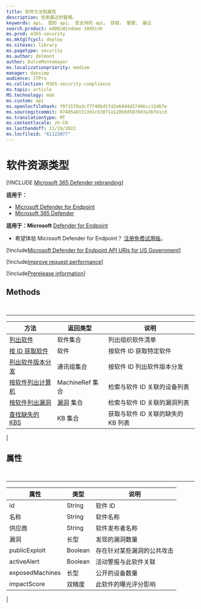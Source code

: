 ```yaml
---
title: 软件方法和属性
description: 检索最近的警报。
keywords: api， 图形 api， 受支持的 api， 获取， 警报， 最近
search.product: eADQiWindows 10XVcnh
ms.prod: m365-security
ms.mktglfcycl: deploy
ms.sitesec: library
ms.pagetype: security
ms.author: dolmont
author: DulceMontemayor
ms.localizationpriority: medium
manager: dansimp
audience: ITPro
ms.collection: M365-security-compliance
ms.topic: article
MS.technology: mde
ms.custom: api
ms.openlocfilehash: f0f15f8a3cf7f40bd1fd2e64d4d37466cc12d67e
ms.sourcegitcommit: 07405a81513d1c63071a128b9d5070d3a3bfe1cd
ms.translationtype: MT
ms.contentlocale: zh-CN
ms.lasthandoff: 11/19/2021
ms.locfileid: "61122077"
---
```

# <a name="software-resource-type"></a>软件资源类型

[!INCLUDE [Microsoft 365 Defender rebranding](../../includes/microsoft-defender.md)]

**适用于：**
- [Microsoft Defender for Endpoint](https://go.microsoft.com/fwlink/p/?linkid=2154037)
- [Microsoft 365 Defender](https://go.microsoft.com/fwlink/?linkid=2118804)

**适用于：Microsoft** [Defender for Endpoint](https://go.microsoft.com/fwlink/?linkid=2154037)

- 希望体验 Microsoft Defender for Endpoint？ [注册免费试用版](https://signup.microsoft.com/create-account/signup?products=7f379fee-c4f9-4278-b0a1-e4c8c2fcdf7e&ru=https://aka.ms/MDEp2OpenTrial?ocid=docs-wdatp-exposedapis-abovefoldlink)。

[!include[Microsoft Defender for Endpoint API URIs for US Government](../../includes/microsoft-defender-api-usgov.md)]

[!include[Improve request performance](../../includes/improve-request-performance.md)]

[!include[Prerelease information](../../includes/prerelease.md)]

## <a name="methods"></a>Methods

<br>

****

|方法|返回类型|说明|
|---|---|---|
|[列出软件](get-software.md)|软件集合|列出组织软件清单|
|[按 ID 获取软件](get-software-by-id.md)|软件|按软件 ID 获取特定软件|
|[列出软件版本分发](get-software-ver-distribution.md)|通讯组集合|按软件 ID 列出软件版本分发|
|[按软件列出计算机](get-machines-by-software.md)|MachineRef 集合|检索与软件 ID 关联的设备列表|
|[按软件列出漏洞](get-vuln-by-software.md)|[漏洞](vulnerability.md) 集合|检索与软件 ID 关联的漏洞列表|
|[查找缺失的 KBS](get-missing-kbs-software.md)|KB 集合|获取与软件 ID 关联的缺失的 KB 列表|
|

## <a name="properties"></a>属性

<br>

****

|属性|类型|说明|
|---|---|---|
|id|String|软件 ID|
|名称|String|软件名称|
|供应商|String|软件发布者名称|
|漏洞|长型|发现的漏洞数量|
|publicExploit|Boolean|存在针对某些漏洞的公共攻击|
|activeAlert|Boolean|活动警报与此软件关联|
|exposedMachines|长型|公开的设备数量|
|impactScore|双精度|此软件的曝光评分影响|
|
